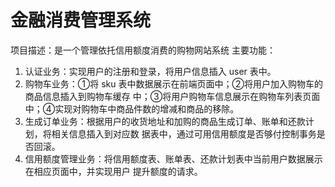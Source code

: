 # 金融消费管理系统
项目描述：是一个管理依托信用额度消费的购物网站系统
主要功能：
1. 认证业务：实现用户的注册和登录，将用户信息插入 user 表中。
2. 购物车业务：①将 sku 表中数据展示在前端页面中；②将用户加入购物车的商品信息插入到购物车缓存
中；③将用户购物车信息展示在购物车列表页面中；④实现对购物车中商品件数的增减和商品的移除。
3. 生成订单业务：根据用户的收货地址和加购的商品生成订单、账单和还款计划，将相关信息插入到对应数
据表中，通过可用信用额度是否够付控制事务是否回滚。
4. 信用额度管理业务：将信用额度表、账单表、还款计划表中当前用户数据展示在相应页面中，并实现用户
提升额度的请求。
